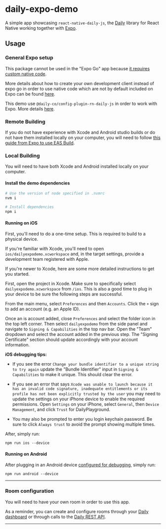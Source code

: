 # daily-expo-demo

A simple app showcasing `react-native-daily-js`, the [Daily](https://www.daily.co) library for React Native working together with [Expo](https://docs.expo.dev/introduction/expo/).

## Usage

### General Expo setup

This package cannot be used in the "Expo Go" app because [it requires custom native code](https://docs.expo.io/workflow/customizing/).

More details about how to create your own development client instead of expo go in order to use native code which are not by default included on Expo can be found [here](https://docs.expo.dev/development/introduction/).

This demo use `@daily-co/config-plugin-rn-daily-js` in order to work with Expo. More details [here](https://github.com/daily-co/rn-daily-js-expo-config-plugin).

### Remote Building

If you do not have experience with Xcode and Android studio builds or do not have them installed locally on your computer, you will need to follow [this guide from Expo to use EAS Build](https://docs.expo.dev/development/create-development-builds/#create-and-install-eas-build).

### Local Building

You will need to have both Xcode and Android installed locally on your computer.

#### Install the demo dependencies

```bash
# Use the version of node specified in .nvmrc
nvm i

# Install dependencies
npm i
```

#### Running on iOS

First, you'll need to do a one-time setup. This is required to build to a physical device.

If you're familiar with Xcode, you'll need to open `ios/dailyexpodemo.xcworkspace` and, in the target settings, provide a development team registered with Apple.

If you're newer to Xcode, here are some more detailed instructions to get you started.

First, open the project in Xcode. Make sure to specifically select `dailyexpodemo.xcworkspace` from `/ios`. This is also a good time to plug in your device to be sure the following steps are successful.

From the main menu, select `Preferences` and then `Accounts`. Click the `+` sign to add an account (e.g. an Apple ID).

Once an is account added, close `Preferences` and select the folder icon in the top left corner. Then select `dailyexpodemo` from the side panel and navigate to `Signing & Capabilities` in the top nav bar. Open the "Team" dropdown and select the account added in the previous step. The "Signing Certificate" section should update accordingly with your account information.

**iOS debugging tips:**

- If you see the error `Change your bundle identifier to a unique string to try again` update the "Bundle Identifier" input in `Signing & Capabilities` to make it unique. This should clear the error.

- If you see an error that says `Xcode was unable to launch because it has an invalid code signature, inadequate entitlements or its profile has not been explicitly trusted by the user` you may need to update the settings on your iPhone device to enable the required permissions. Open `Settings` on your iPhone, select `General`, then `Device Management`, and click `Trust` for DailyPlayground.

- You may also be prompted to enter you login keychain password. Be sure to click `Always trust` to avoid the prompt showing multiple times.

After, simply run:
```
npm run ios --device
```

#### Running on Android

After plugging in an Android device [configured for debugging](https://developer.android.com/studio/debug/dev-options), simply run:

```
npm run android --device
```

---

### Room configuration

You will need to have your own room in order to use this app. 

As a reminder, you can create and configure rooms through your [Daily dashboard](https://dashboard.daily.co/rooms) or through calls to the [Daily REST API](https://docs.daily.co/reference#rooms).

---
